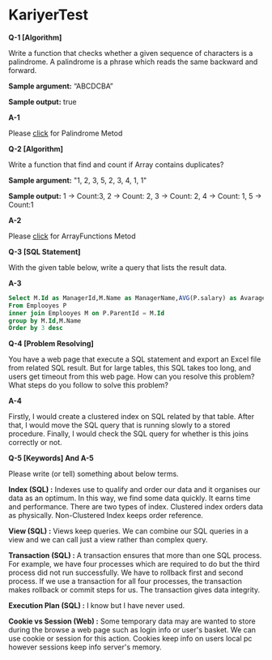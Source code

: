 # KariyerTest

**Q-1 [Algorithm]**

Write a function that checks whether a given sequence of characters is a palindrome. A palindrome is a phrase which reads the same backward and forward. 

**Sample argument:** “ABCDCBA”

**Sample output:**  true

**A-1**

Please [click](https://github.com/hasancanguler/KariyerTest/blob/main/KariyerTest/Palindrome.cs) for Palindrome Metod


**Q-2 [Algorithm]**

 Write a function that find and count if Array contains duplicates?
 
**Sample argument:** "1, 2, 3, 5, 2, 3, 4, 1, 1"

**Sample output:** 1 -> Count:3, 2 -> Count: 2, 3 -> Count: 2, 4 -> Count: 1, 5 -> Count:1

**A-2**

Please [click](https://github.com/hasancanguler/KariyerTest/blob/main/KariyerTest/ArrayFunctions.cs) for ArrayFunctions Metod

**Q-3 [SQL Statement]** 

With the given table below, write a query that lists the result data.

**A-3**

```SQL
Select M.Id as ManagerId,M.Name as ManagerName,AVG(P.salary) as Avarage_Salary_Under_Manager 
From Emplooyes P
inner join Emplooyes M on P.ParentId = M.Id
group by M.Id,M.Name
Order by 3 desc
 ```

**Q-4 [Problem Resolving]** 

You have a web page that execute a SQL statement and export an Excel file from related SQL result. But for large tables, this SQL takes too long, and users get timeout from this web page.
How can you resolve this problem? What steps do you follow to solve this problem?

**A-4**

Firstly, I would create a clustered index on SQL related by that table. After that, I would move the SQL query that is running slowly to a stored procedure. Finally, I would check the SQL query for whether is this joins correctly or not.

**Q-5 [Keywords] And A-5**

Please write (or tell) something about below terms.

**Index (SQL) :** Indexes use to qualify and order our data and it organises our data as an optimum. In this way, we find some data quickly. It earns time and performance.  There are two types of index.  Clustered index orders data as physically. Non-Clustered Index keeps order reference.

**View (SQL) :** Views keep queries. We can combine our SQL queries in a view and we can call just a view rather than complex query.

**Transaction (SQL) :** A transaction ensures that more than one SQL process. For example, we have four processes which are required to do but the third process did not run successfully. We have to rollback first and second process. If we use a transaction for all four processes, the transaction makes rollback or commit steps for us. The transaction gives data integrity.

**Execution Plan (SQL) :** I know but I have never used.

**Cookie vs Session (Web) :** Some temporary data may are wanted to store during the browse a web page such as login info or user's basket. We can use cookie or session for this action. Cookies keep info on users local pc however sessions keep info server's memory.

